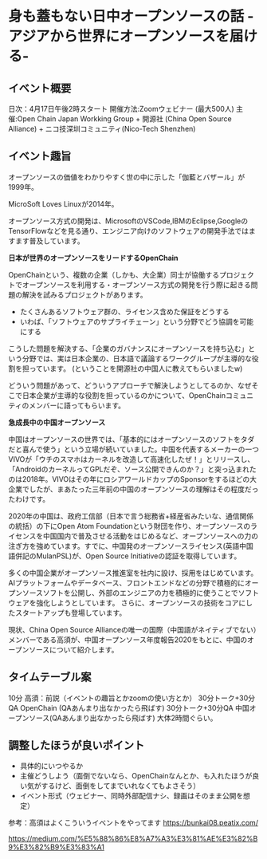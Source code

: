 # 身も蓋もない日中オープンソースの話 -アジアから世界にオープンソースを届ける-

## イベント概要
日次：4月17日午後2時スタート
開催方法:Zoomウェビナー (最大500人)
主催:Open Chain Japan Workking Group + 開源社 (China Open Source Alliance) + ニコ技深圳コミュニティ(Nico-Tech Shenzhen)

## イベント趣旨
オープンソースの価値をわかりやすく世の中に示した「伽藍とバザール」が1999年。

MicroSoft Loves Linuxが2014年。

オープンソース方式の開発は、MicrosoftのVSCode,IBMのEclipse,GoogleのTensorFlowなどを見る通り、エンジニア向けのソフトウェアの開発手法ではますます普及しています。


**日本が世界のオープンソースをリードするOpenChain**

OpenChainという、複数の企業（しかも、大企業）同士が協働するプロジェクトでオープンソースを利用する・オープンソース方式の開発を行う際に起きる問題の解決を試みるプロジェクトがあります。
 - たくさんあるソフトウェア群の、ライセンス含めた保証をどうする
 - いわば、「ソフトウェアのサプライチェーン」という分野でどう協調を可能にする

こうした問題を解決する、「企業のガバナンスにオープンソースを持ち込む」という分野では、実は日本企業の、日本語で議論するワークグループが主導的な役割を担っています。
(ということを開源社の中国人に教えてもらいましたw)

どういう問題があって、どういうアプローチで解決しようとしてるのか、なぜそこで日本企業が主導的な役割を担っているのかについて、OpenChainコミュニティのメンバーに語ってもらいます。

**急成長中の中国オープンソース**

中国はオープンソースの世界では、「基本的にはオープンソースのソフトをタダだと喜んで使う」という立場が続いていました。中国を代表するメーカーの一つVIVOが「ウチのスマホはカーネルを改造して高速化したぜ！」とリリースし、「AndroidのカーネルってGPLだぞ、ソース公開できんのか？」と突っ込まれたのは2018年。VIVOはその年にロシアワールドカップのSponsorをするほどの大企業でしたが、まあたった三年前の中国のオープンソースの理解はその程度だったわけです。

2020年の中国は、政府工信部（日本で言う総務省+経産省みたいな、通信関係の統括）の下にOpen Atom Foundationという財団を作り、オープンソースのライセンスを中国国内で普及させる活動をはじめるなど、オープンソースへの力の注ぎ方を強めています。すでに、中国発のオープンソースライセンス(英語中国語併記のMulanPSL)が、Open Source Initiativeの認証を取得しています。

多くの中国企業がオープンソース推進室を社内に設け、採用をはじめています。AIプラットフォームやデータベース、フロントエンドなどの分野で積極的にオープンソースソフトを公開し、外部のエンジニアの力を積極的に使うことでソフトウェアを強化しようとしています。
さらに、オープンソースの技術をコアにしたスタートアップも登場しています。

現状、China Open Source Allianceの唯一の国際（中国語がネイティブでない）メンバーである高須が、中国オープンソース年度報告2020をもとに、中国のオープンソースについて紹介します。




## タイムテーブル案
10分 高須：前説（イベントの趣旨とかzoomの使い方とか）
30分トーク+30分QA OpenChain (QAあんまり出なかったら飛ばす) 
30分トーク+30分QA 中国オープンソース(QAあんまり出なかったら飛ばす)
大体2時間ぐらい。

## 調整したほうが良いポイント
 - 具体的にいつやるか
 - 主催どうしよう（面倒でないなら、OpenChainなんとか、も入れたほうが良い気がするけど、面倒をしてまでいれなくてもよさそう）
 - イベント形式（ウェビナー、同時外部配信ナシ、録画はそのまま公開を想定）
 
 参考：高須はよくこういうイベントをやってます
 https://bunkai08.peatix.com/
 
 https://medium.com/%E5%88%86%E8%A7%A3%E3%81%AE%E3%82%B9%E3%82%B9%E3%83%A1
 
